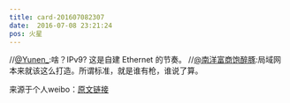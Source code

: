```yaml
---
title: card-201607082307
date:  2016-07-08 23:21:24
pos: 火星
---
```

//<a href='/n/Yunen_'>@Yunen_</a>:啥？IPv9? 这是自建 Ethernet 的节奏。 //<a href='/n/南洋富商饱醉豚'>@南洋富商饱醉豚</a>:局域网本来就该这么打造。所谓标准，就是谁有枪，谁说了算。

来源于个人weibo：[原文链接](https://m.weibo.cn/status/DDUaYncVe?mblogid=DDUaYncVe)